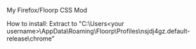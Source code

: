 My Firefox/Floorp CSS Mod

How to install: Extract to "C:\Users\<your username>\AppData\Roaming\Floorp\Profiles\nsjdj4gz.default-release\chrome"
